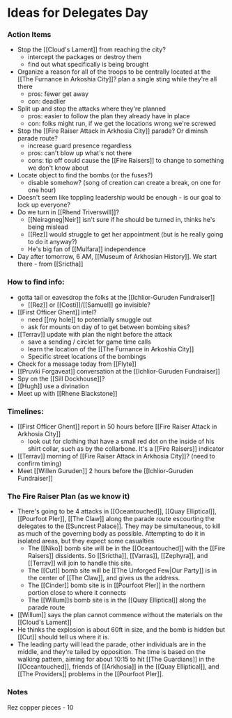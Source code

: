 # Ideas for Delegates Day

### Action Items
* Stop the [[Cloud's Lament]] from reaching the city?
	* intercept the packages or destroy them
	* find out what specifically is being brought
* Organize a reason for all of the troops to be centrally located at the [[The Furnance in Arkoshia City]]? plan a single sting while they're all there 
	* pros: fewer get away
	* con: deadlier
* Split up and stop the attacks where they're planned
	* pros: easier to follow the plan they already have in place
	* con: folks might run, if we get the locations wrong we're screwed
* Stop the [[Fire Raiser Attack in Arkhosia City]] parade? Or diminsh parade route? 
	* increase guard presence regardless
	* pros: can't blow up what's not there
	* cons: tip off could cause the [[Fire Raisers]] to change to something we don't know about
* Locate object to find the bombs (or the fuses?)
	* disable somehow? (song of creation can create a break, on one for one hour)
* Doesn't seem like toppling leadership would be enough - is our goal to lock up everyone? 
* Do we turn in [[Rhend Triverswill]]? 
	* [[Neiragneg|Neir]] isn't sure if he should be turned in, thinks he's being mislead 
	* [[Rez]] would struggle to get her appointment (but is he really going to do it anyway?)
	* He's big fan of [[Mulfara]] independence 
* Day after tomorrow, 6 AM, [[Museum of Arkhosian History]]. We start there - from [[Srictha]]


### How to find info:
* gotta tail or eavesdrop the folks at the [[Ichlior-Guruden Fundraiser]]
	* [[Rez]] or [[Costi]]/[[Samuel]] go invisible? 
* [[First Officer Ghent]] intel?
	* need [[my hole]] to potentially smuggle out 
	* ask for mounts on day of to get between bombing sites?
* [[Terrav]] update with plan the night before the attack
	* save a sending / circlet for game time calls
	* learn the location of the [[The Furnance in Arkoshia City]]
	* Specific street locations of the bombings
* Check for a message today from [[Flyte]]
* [[Pruvki Forgaveat]] conversation at the [[Ichlior-Guruden Fundraiser]]
* Spy on the [[Sill Dockhouse]]? 
* [[Hugh]] use a divination 
* Meet up with [[Rhene Blackstone]]

### Timelines:
* [[First Officer Ghent]] report in 50 hours before [[Fire Raiser Attack in Arkhosia City]]
	* look out for clothing that have a small red dot on the inside of his shirt collar, such as by the collarbone. It's a [[Fire Raisers]] indicator 
* [[Terrav]] morning of [[Fire Raiser Attack in Arkhosia City]]? (need to confirm timing)
* Meet [[Willen Guruden]] 2 hours before the [[Ichlior-Guruden Fundraiser]]

### The Fire Raiser Plan (as we know it)
* There's going to be 4 attacks in [[Oceantouched]], [[Quay Elliptical]], [[Pourfoot PIer]], [[The Claw]] along the parade route escourting the delegates to the [[Suncrest Palace]]. They may be simultaneous, to kill as much of the governing body as possible. Attempting to do it in isolated areas, but they expect some casualties
	* The [[Niko]] bomb site will be in the [[Oceantouched]] with the [[Fire Raisers]] dissidents. So [[Srictha]], [[Varras]], [[Zephyra]], and [[Terrav]] will join to handle this site.
	* The [[Cut]] bomb site will be [[The Unforged Few|Our Party]] is in the center of [[The Claw]], and gives us the address.
	* The [[Cinder]] bomb site is in [[Pourfoot PIer]] in the northern portion close to where it connects 
	* The [[Willum]]s bomb site is in the [[Quay Elliptical]] along the parade route
* [[Willum]] says the plan cannot commence without the materials on the [[Cloud's Lament]]
* He thinks the explosion is about 60ft in size, and the bomb is hidden but [[Cut]] should tell us where it is. 
* The leading party will lead the parade, other individuals are in the middle, and they're tailed by opposition. The time is based on the walking pattern, aiming for about 10:15 to hit [[The Guardians]] in the [[Oceantouched]], friends of [[Arkhosia]] in the [[Quay Elliptical]], and [[The Providers]] problems in the [[Pourfoot PIer]]. 

### Notes
Rez copper pieces - 10